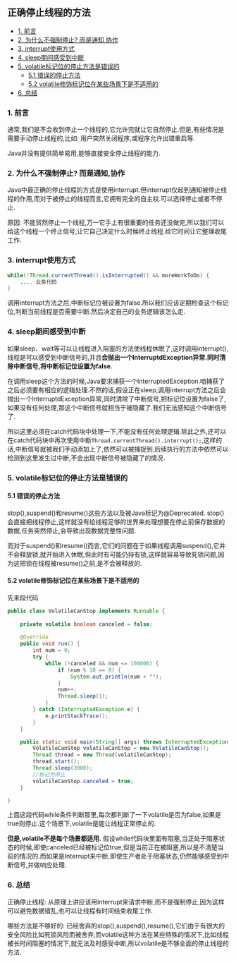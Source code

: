 正确停止线程的方法
---

- [1. 前言](#head1)
- [2. 为什么不强制停止? 而是通知,协作](#head2)
- [3. interrupt使用方式](#head3)
- [4. sleep期间感受到中断](#head4)
- [5. volatile标记位的停止方法是错误的](#head5)
	- [5.1 错误的停止方法](#head6)
	- [5.2 volatile修饰标记位在某些场景下是不适用的](#head7)
- [6. 总结](#head8)

### <span id="head1">1. 前言</span>

通常,我们是不会收到停止一个线程的,它允许完就让它自然停止.但是,有些情况是需要手动停止线程的,比如: 用户突然关闭程序,或程序允许出错重启等.

Java并没有提供简单易用,能够直接安全停止线程的能力.

### <span id="head2">2. 为什么不强制停止? 而是通知,协作</span>

Java中最正确的停止线程的方式是使用interrupt.但interrupt仅起到通知被停止线程的作用,而对于被停止的线程而言,它拥有完全的自主权.可以选择停止或者不停止.

原因: 不能贸然停止一个线程,万一它手上有很重要的任务还没做完,所以我们可以给这个线程一个终止信号,让它自己决定什么时候终止线程.给它时间让它整理收尾工作.

### <span id="head3">3. interrupt使用方式</span>

```java
while(!Thread.currentThread().isInterrupted() && moreWorkToDo) {
    .... 业务代码
}
```

调用interrupt方法之后,中断标记位被设置为false.所以我们应该定期检查这个标记位,判断当前线程是否需要中断.然后决定自己的业务逻辑该怎么走.

### <span id="head4">4. sleep期间感受到中断</span>

如果sleep、wait等可以让线程进入阻塞的方法使线程休眠了,这时调用interrupt(),线程是可以感受到中断信号的,并且**会抛出一个InterruptdException异常.同时清除中断信号,将中断标记位设置为false**.

在调用sleep这个方法的时候,Java要求捕获一个InterruptedException.咱捕获了之后必须要有相应的逻辑处理.不然的话,假设正在sleep,调用interrupt方法之后会抛出一个InterruptdException异常,同时清除了中断信号,把标记位设置为false了,如果没有任何处理,那这个中断信号就相当于被隐藏了.我们无法感知这个中断信号了.

所以这里必须在catch代码块中处理一下,不能没有任何处理逻辑.除此之外,还可以在catch代码块中再次使用中断`Thread.currentThread().interrupt();`,这样的话,中断信号就被我们手动添加上了,依然可以被捕捉到,后续执行的方法中依然可以检测到这里发生过中断,不会出现中断信号被隐藏了的情况.

### <span id="head5">5. volatile标记位的停止方法是错误的</span>

#### <span id="head6">5.1 错误的停止方法</span>

stop(),suspend()和resume()这些方法以及被Java标记为@Deprecated. stop()会直接把线程停止,这样就没有给线程足够的世界来处理想要在停止前保存数据的数据,任务突然停止,会导致出现数据完整性问题.

而对于suspend()和resume()而言,它们的问题在于如果线程调用suspend(),它并不会释放锁,就开始进入休眠,但此时有可能仍持有锁,这样就容易导致死锁问题,因为这把锁在线程被resume()之前,是不会被释放的.

#### <span id="head7">5.2 volatile修饰标记位在某些场景下是不适用的</span>

先来段代码
```java
public class VolatileCanStop implements Runnable {
    
    private volatile boolean canceled = false;
    
    @Override
    public void run() {
        int num = 0;
        try {
            while (!canceled && num <= 100000) {
                if (num % 10 == 0) {
                    System.out.println(num + "");
                }
                num++;
                Thread.sleep(1);
            }
        } catch (InterruptedException e) {
            e.printStackTrace();
        }
    }

    public static void main(String[] args) throws InterruptedException {
        VolatileCanStop volatileCanStop = new VolatileCanStop();
        Thread thread = new Thread(volatileCanStop);
        thread.start();
        Thread.sleep(3000);
        //标记为停止
        volatileCanStop.canceled = true;
    }

}
```
上面这段代码while条件判断那里,每次都判断了一下volatile是否为false,如果是true则停止.这个场景下,volatile是能让线程正常停止的.

**但是,volatile不是每个场景都适用.** 假设while代码块里面有阻塞,当正处于阻塞状态的时候,即使canceled已经被标记位true,但是当前正在被阻塞,所以是不清楚当前的情况的.而如果是Interrupt来中断,即使生产者处于阻塞状态,仍然能够感受到中断信号,并做响应处理.

### <span id="head8">6. 总结</span>

正确停止线程: 从原理上讲应该用Interrupt来请求中断,而不是强制停止,因为这样可以避免数据错乱,也可以让线程有时间结束收尾工作.

哪些方法是不够好的: 已经舍弃的stop(),suspend(),resume(),它们由于有很大的安全风险比如死锁风险而被舍弃,而volatile这种方法在某些特殊的情况下,比如线程被长时间阻塞的情况下,就无法及时感受中断,所以volatile是不够全面的停止线程的方法.